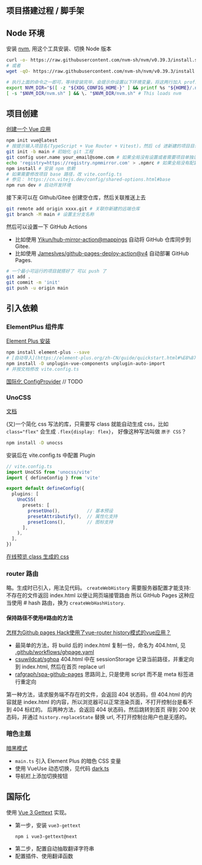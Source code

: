 ## 项目搭建过程 / 脚手架
## Node 环境

安装 [nvm](https://github.com/nvm-sh/nvm), 用这个工具安装、切换 Node 版本
```bash
curl -o- https://raw.githubusercontent.com/nvm-sh/nvm/v0.39.3/install.sh | bash
# 或者
wget -qO- https://raw.githubusercontent.com/nvm-sh/nvm/v0.39.3/install.sh | bash

# 执行上面的命令之一即可，等待安装完毕，会提示你设置以下环境变量，将这两行加入 profile 配置中即可（安装脚本好像会自动配置）
export NVM_DIR="$([ -z "${XDG_CONFIG_HOME-}" ] && printf %s "${HOME}/.nvm" || printf %s "${XDG_CONFIG_HOME}/nvm")"
[ -s "$NVM_DIR/nvm.sh" ] && \. "$NVM_DIR/nvm.sh" # This loads nvm
```

## 项目创建
[创建一个 Vue 应用](https://cn.vuejs.org/guide/quick-start.html#creating-a-vue-application)

```bash
npm init vue@latest
# 按提示输入项目名(TypeScript + Vue Router + Vitest)，然后 cd 进新建的项目目录
git init -b main # 初始化 git 工程
git config user.name your_email@some.com # 如果全局没有设置或者需要项目单独设置
echo 'registry=https://registry.npmmirror.com' > .npmrc # 如果全局没有配置 npm 镜像 或者项目需要单独配置 npm 镜像
npm install # 安装 npm 依赖
# 如果需要修改项目 base 路径，改 vite.config.ts
# 参见： https://cn.vitejs.dev/config/shared-options.html#base
npm run dev # 启动开发环境
```

接下来可以在 Github/Gitee 创建空仓库，然后关联推送上去
```bash
git remote add origin xxxx.git # 关联你新建的远端仓库
git branch -M main # 设置主分支名称
```

然后可以设置一下 GitHub Actions
- 比如使用 [Yikun/hub-mirror-action@mappings](https://github.com/Yikun/hub-mirror-action) 自动将 GitHub 仓库同步到 Gitee.
- 比如使用 [JamesIves/github-pages-deploy-action@v4](https://github.com/JamesIves/github-pages-deploy-action) 自动部署 GitHub Pages.
```bash
# 一个最小可运行的项目就搭好了 可以 push 了
git add .
git commit -m 'init'
git push -u origin main
```

## 引入依赖
### ElementPlus 组件库
[Element Plus 安装](https://element-plus.org/zh-CN/guide/installation.html#%E7%8E%AF%E5%A2%83%E6%94%AF%E6%8C%81)
```bash
npm install element-plus --save
# [自动导入](https://element-plus.org/zh-CN/guide/quickstart.html#%E8%87%AA%E5%8A%A8%E5%AF%BC%E5%85%A5-%E6%8E%A8%E8%8D%90)
npm install -D unplugin-vue-components unplugin-auto-import
# 并按文档修改 vite.config.ts
```

[国际化 ConfigProvider](https://element-plus.org/zh-CN/guide/i18n.html#configprovider)
// TODO

### UnoCSS
[文档](https://unocss.dev/integrations/vite)

(又)一个简化 css 写法的库，只需要写 class 就能自动生成 css，比如 `class="flex"` 会生成 `.flex{display: flex}`，
好像这种写法叫做 `原子 CSS`？
```bash
npm install -D unocss
```
安装后在 vite.config.ts 中配置 Plugin
```ts
// vite.config.ts
import UnoCSS from 'unocss/vite'
import { defineConfig } from 'vite'

export default defineConfig({
  plugins: [
    UnoCSS(
      presets: [
        presetUno(),          // 基本预设
        presetAttributify(),  // 属性化支持
        presetIcons(),        // 图标支持
      ],
    ),
  ],
})
```

[在线预览 class 生成的 css](https://unocss.dev/interactive/)

### router 路由
略。生成时已引入，用法见代码。
`createWebHistory` 需要服务器配置才能支持: 不存在的文件返回 index.html 以便让网页端接管路由
所以 GitHub Pages 这种应当使用 # hash 路由，换为 `createWebHashHistory`.

#### 保持路径不使用#路由的方法
[怎样为Github pages Hack使用了vue-router history模式的vue应用？](https://www.zhihu.com/question/64173754)
- 最简单的方法，将 build 后的 index.html 复制一份，命名为 404.html, 见 [.github/workflows/ghpage.yaml](./.github/workflows/ghpage.yaml)
- [csuwildcat/sghpa](https://github.com/csuwildcat/sghpa) 404.html 中在 sessionStorage 记录当前路径，并重定向到 index.html, 然后在首页 replace url
- [rafgraph/spa-github-pages](https://github.com/rafgraph/spa-github-pages) 思路同上, 只是使用 script 而不是 meta 标签进行重定向

第一种方法，请求服务端不存在的文件，会返回 404 状态码，但 404.html 的内容就是 index.html 的内容，所以浏览器可以正常渲染页面，不打开控制台是看不到 404 标红的。
后两种方法，会返回 404 状态码，然后跳转到首页 得到 200 状态码，并通过 `history.replaceState` 替换 url, 不打开控制台用户也是无感的。

### 暗色主题
[暗黑模式](https://element-plus.org/zh-CN/guide/dark-mode.html)
- `main.ts` 引入 Element Plus 的暗色 CSS 变量
- 使用 VueUse 动态切换，见代码 [dark.ts](./src/composables/dark.ts)
- 导航栏上添加切换按钮

## 国际化
使用 [Vue 3 Gettext](https://jshmrtn.github.io/vue3-gettext/zh/) 实现。
- 第一步，安装 `vue3-gettext`
  ```bash
  npm i vue3-gettext@next
  ```
- 第二步，配置自动抽取翻译字符串
- 配置插件、使用翻译函数